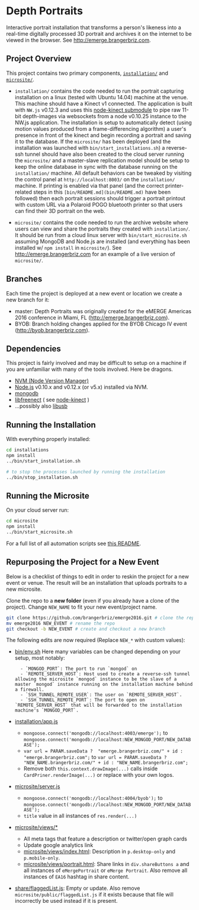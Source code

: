 # Depth Portraits

Interactive portrait installation that transforms a person's likeness into a real-time digitally processed 3D portrait and archives it on the internet to be viewed in the browser. See http://emerge.brangerbriz.com.

## Project Overview

This project contains two primary components, [`installation/`](installation) and [`microsite/`](microsite). 

- `installation/` contains the code needed to run the portrait capturing installation on a linux (tested with Ubuntu 14.04) machine at the venue. This machine should have a Kinect v1 connected. The application is built with `NW.js` v0.12.3 and uses this [node-kinect submodule](https://github.com/brannondorsey/node-kinect.git) to pipe raw 11-bit depth-images via websockets from a node v0.10.25 instance to the NW.js application. The installation is setup to automatically detect (using motion values produced from a frame-differencing algorithm) a user's presence in front of the kinect and begin recording a portrait and saving it to the database. If the `microsite/` has been deployed (and the installation was launched with `bin/start_installations.sh`) a reverse-ssh tunnel should have also been created to the cloud server running the `microsite/` and a master-slave replication model should be setup to keep the online database in sync with the database running on the `installation/` machine. All default behaviors can be tweaked by visiting the control panel at `http://localhost:8003/` on the `installation/` machine. If printing is enabled via that panel (and the correct printer-related steps in this `[bin/README.md](bin/README.md)` have been followed) then each portrait sessions should trigger a portrait printout with custom URL via a Polaroid POGO bluetooth printer so that users can find their 3D portrait on the web.

- `microsite/` contains the code needed to run the archive website where users can view and share the portraits they created with `installation/`. It should be run from a cloud linux server with `bin/start_microsite.sh` assuming MongoDB and Node.js are installed (and everything has been installed w/ `npm install` in `microsite/`). See http://emerge.brangerbriz.com for an example of a live version of `microsite/`.

## Branches

Each time the project is deployed at a new event or location we create a new branch for it:

- master: Depth Portraits was originally created for the eMERGE Americas 2016 conference in Miami, FL (http://emerge.brangerbriz.com).
- BYOB: Branch holding changes applied for the BYOB Chicago IV event (http://byob.brangerbriz.com).

## Dependencies

This project is fairly involved and may be difficult to setup on a machine if you are unfamiliar with many of the tools involved. Here be dragons.

* [NVM (Node Version Manager)](https://github.com/creationix/nvm)
* [Node.js](https://nodejs.org/) v0.10.x and v0.12.x (or v5.x) installed via NVM.
* [mongodb](https://www.mongodb.org/)
* [libfreenect](https://github.com/OpenKinect/libfreenect) ( see [node-kinect](https://github.com/nguyer/node-kinect/blob/master/README.md) )
* ...possibly also [libusb](http://www.libusb.org/)

## Running the Installation

With everything properly installed:

```bash
cd installations
npm install
../bin/start_installation.sh
```
```bash
# to stop the processes launched by running the installation
../bin/stop_installation.sh
```

## Running the Microsite

On your cloud server run: 

```bash
cd microsite
npm install
../bin/start_microsite.sh
```

For a full list of all automation scripts see [this README](bin/README.md).

## Repurposing the Project for a New Event

Below is a checklist of things to edit in order to reskin the project for a new event or venue.
The result will be an installation that uploads portraits to a new microsite.

Clone the repo to a **new folder** (even if you already have a clone of the project). Change `NEW_NAME`
to fit your new event/project name.

```bash
git clone https://github.com/brangerbriz/emerge2016.git # clone the repo
mv emerge2016 NEW_EVENT # rename the repo
git checkout -b NEW_EVENT # create and checkout a new branch
```
The following edits are now required (Replace `NEW_*` with custom values):

- [bin/env.sh](bin/env.sh)
	Here many variables can be changed depending on your setup, most notably:

		- `MONGOD_PORT`: The port to run `mongod` on
		- `REMOTE_SERVER_HOST`: Host used to create a reverse-ssh tunnel allowing the microsite `mongod` instance to be the slave of a master `mongod` instance running on the installation machine behind a firewall.
		- `SSH_TUNNEL_REMOTE_USER`: The user on `REMOTE_SERVER_HOST`.
		- `SSH_TUNNEL_REMOTE_PORT`: The port to open on `REMOTE_SERVER_HOST` that will be forwarded to the installation machine's `MONGOD_PORT`.
- [installation/app.js](installation/app.js)
	- `mongoose.connect('mongodb://localhost:4003/emerge');` to `mongoose.connect('mongodb://localhost:NEW_MONGOD_PORT/NEW_DATABASE');` 
	- `var url = PARAM.saveData ? 
 			"emerge.brangerbriz.com/" + id : "emerge.brangerbriz.com";` to `var url = PARAM.saveData ? 
 			"NEW_NAME.brangerbriz.com/" + id : "NEW_NAME.brangerbriz.com";`
 	- Remove both `this.context.drawImage(...)` calls inside `CardPriner.renderImage(...)` or replace with your own logos.
 - [microsite/server.js](microsite/server.js)
 	- `mongoose.connect('mongodb://localhost:4004/byob');` to `mongoose.connect('mongodb://localhost:NEW_MONGOD_PORT/NEW_DATABASE');`
 	- `title` value in all instances of `res.render(...)`
 - [microsite/views/*](microsite/views)
 	- All meta tags that feature a description or twitter/open graph cards
 	- Update google analytics link
 	- [microsite/views/index.html](microsite/views/index.html): Description in `p.desktop-only` and `p.mobile-only`.
 	- [microsite/views/portrait.html](microsite/views/portrait.html): Share links in `div.shareButtons a` and all instances of `eMergePortrait` or `eMerge Portrait`. Also remove all instances of `EA16` hashtag in share content.
 - [share/flaggedList.js](share/flaggedList.js): Empty or update. Also remove `microsite/public/flaggedList.js` if it exists because that file will incorrectly be used instead if it is present.